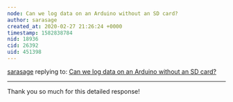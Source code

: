 ```yaml
---
node: Can we log data on an Arduino without an SD card?
author: sarasage
created_at: 2020-02-27 21:26:24 +0000
timestamp: 1582838784
nid: 18936
cid: 26392
uid: 451398
---
```




[sarasage](../profile/sarasage) replying to: [Can we log data on an Arduino without an SD card?](../notes/warren/04-02-2019/can-we-log-data-on-an-arduino-without-an-sd-card)

----
Thank you so much for this detailed response! 